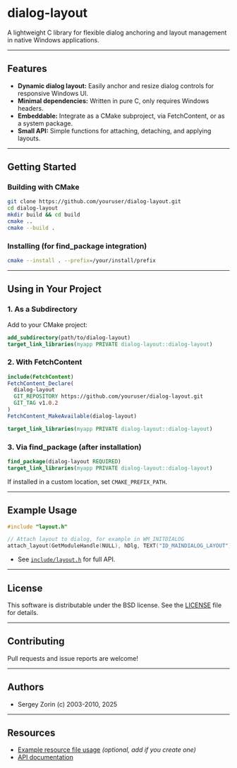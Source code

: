 # dialog-layout

A lightweight C library for flexible dialog anchoring and layout management in native Windows applications.

---

## Features

* **Dynamic dialog layout:** Easily anchor and resize dialog controls for responsive Windows UI.
* **Minimal dependencies:** Written in pure C, only requires Windows headers.
* **Embeddable:** Integrate as a CMake subproject, via FetchContent, or as a system package.
* **Small API:** Simple functions for attaching, detaching, and applying layouts.

---

## Getting Started

### Building with CMake

```sh
git clone https://github.com/youruser/dialog-layout.git
cd dialog-layout
mkdir build && cd build
cmake ..
cmake --build .
```

### Installing (for find\_package integration)

```sh
cmake --install . --prefix=/your/install/prefix
```

---

## Using in Your Project

### 1. As a Subdirectory

Add to your CMake project:

```cmake
add_subdirectory(path/to/dialog-layout)
target_link_libraries(myapp PRIVATE dialog-layout::dialog-layout)
```

### 2. With FetchContent

```cmake
include(FetchContent)
FetchContent_Declare(
  dialog-layout
  GIT_REPOSITORY https://github.com/youruser/dialog-layout.git
  GIT_TAG v1.0.2
)
FetchContent_MakeAvailable(dialog-layout)

target_link_libraries(myapp PRIVATE dialog-layout::dialog-layout)
```

### 3. Via find\_package (after installation)

```cmake
find_package(dialog-layout REQUIRED)
target_link_libraries(myapp PRIVATE dialog-layout::dialog-layout)
```

If installed in a custom location, set `CMAKE_PREFIX_PATH`.

---

## Example Usage

```c
#include "layout.h"

// Attach layout to dialog, for example in WM_INITDIALOG
attach_layout(GetModuleHandle(NULL), hDlg, TEXT("ID_MAINDIALOG_LAYOUT"));
```

* See [`include/layout.h`](include/layout.h) for full API.

---

## License

This software is distributable under the BSD license.
See the [LICENSE](LICENSE) file for details.

---

## Contributing

Pull requests and issue reports are welcome!

---

## Authors

* Sergey Zorin (c) 2003-2010, 2025

---

## Resources

* [Example resource file usage](docs/example-rc.md) *(optional, add if you create one)*
* [API documentation](include/layout.h)
